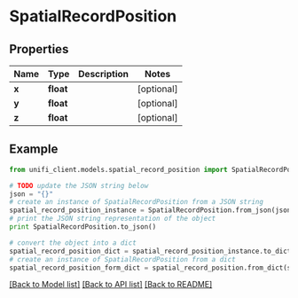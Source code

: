 # SpatialRecordPosition


## Properties

Name | Type | Description | Notes
------------ | ------------- | ------------- | -------------
**x** | **float** |  | [optional] 
**y** | **float** |  | [optional] 
**z** | **float** |  | [optional] 

## Example

```python
from unifi_client.models.spatial_record_position import SpatialRecordPosition

# TODO update the JSON string below
json = "{}"
# create an instance of SpatialRecordPosition from a JSON string
spatial_record_position_instance = SpatialRecordPosition.from_json(json)
# print the JSON string representation of the object
print SpatialRecordPosition.to_json()

# convert the object into a dict
spatial_record_position_dict = spatial_record_position_instance.to_dict()
# create an instance of SpatialRecordPosition from a dict
spatial_record_position_form_dict = spatial_record_position.from_dict(spatial_record_position_dict)
```
[[Back to Model list]](../README.md#documentation-for-models) [[Back to API list]](../README.md#documentation-for-api-endpoints) [[Back to README]](../README.md)


